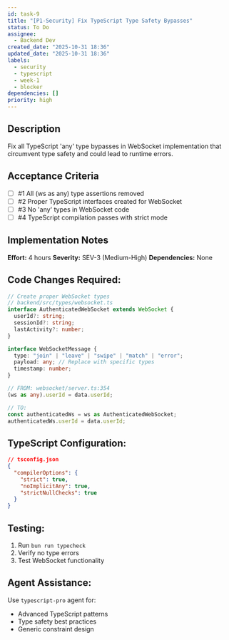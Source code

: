 ```yaml
---
id: task-9
title: "[P1-Security] Fix TypeScript Type Safety Bypasses"
status: To Do
assignee:
  - Backend Dev
created_date: "2025-10-31 18:36"
updated_date: "2025-10-31 18:36"
labels:
  - security
  - typescript
  - week-1
  - blocker
dependencies: []
priority: high
---
```


## Description

<!-- SECTION:DESCRIPTION:BEGIN -->

Fix all TypeScript 'any' type bypasses in WebSocket implementation that circumvent type safety and could lead to runtime errors.

<!-- SECTION:DESCRIPTION:END -->

## Acceptance Criteria

<!-- AC:BEGIN -->

- [ ] #1 All (ws as any) type assertions removed
- [ ] #2 Proper TypeScript interfaces created for WebSocket
- [ ] #3 No 'any' types in WebSocket code
- [ ] #4 TypeScript compilation passes with strict mode
<!-- AC:END -->

## Implementation Notes

<!-- SECTION:NOTES:BEGIN -->

**Effort:** 4 hours
**Severity:** SEV-3 (Medium-High)
**Dependencies:** None

## Code Changes Required:

```typescript
// Create proper WebSocket types
// backend/src/types/websocket.ts
interface AuthenticatedWebSocket extends WebSocket {
  userId?: string;
  sessionId?: string;
  lastActivity?: number;
}

interface WebSocketMessage {
  type: "join" | "leave" | "swipe" | "match" | "error";
  payload: any; // Replace with specific types
  timestamp: number;
}

// FROM: websocket/server.ts:354
(ws as any).userId = data.userId;

// TO:
const authenticatedWs = ws as AuthenticatedWebSocket;
authenticatedWs.userId = data.userId;
```

## TypeScript Configuration:

```json
// tsconfig.json
{
  "compilerOptions": {
    "strict": true,
    "noImplicitAny": true,
    "strictNullChecks": true
  }
}
```

## Testing:

1. Run `bun run typecheck`
2. Verify no type errors
3. Test WebSocket functionality

## Agent Assistance:

Use `typescript-pro` agent for:

- Advanced TypeScript patterns
- Type safety best practices
- Generic constraint design
<!-- SECTION:NOTES:END -->
